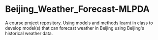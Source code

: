 # Beijing_Weather_Forecast-MLPDA
A course project repository. Using models and methods learnt in class to develop model(s) that can forecast weather in Beijing using Beijing's historical weather data.
